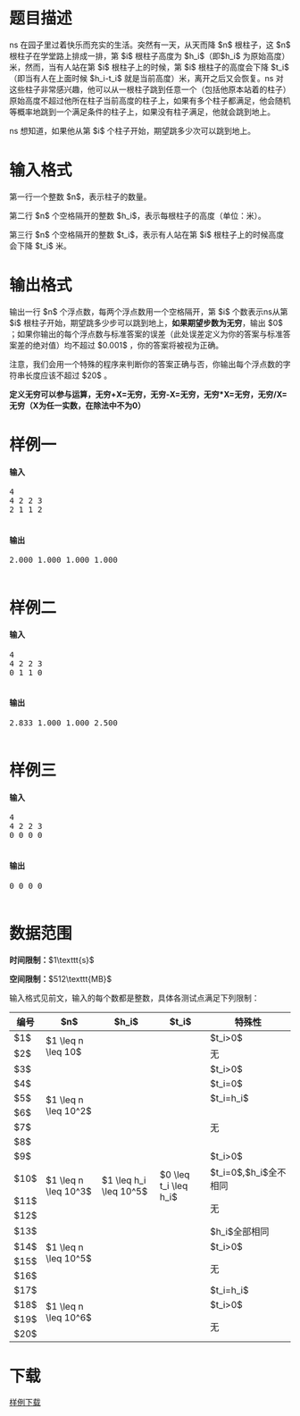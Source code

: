 # 题目描述

<p>ns 在园子里过着快乐而充实的生活。突然有一天，从天而降 $n$ 根柱子，这 $n$ 根柱子在学堂路上排成一排，第 $i$ 根柱子高度为 $h_i$（即$h_i$ 为原始高度）米，然而，当有人站在第 $i$ 根柱子上的时候，第 $i$ 根柱子的高度会下降 $t_i$（即当有人在上面时候 $h_i-t_i$ 就是当前高度）米，离开之后又会恢复。ns 对这些柱子非常感兴趣，他可以从一根柱子跳到任意一个（包括他原本站着的柱子）原始高度不超过他所在柱子当前高度的柱子上，如果有多个柱子都满足，他会随机等概率地跳到一个满足条件的柱子上，如果没有柱子满足，他就会跳到地上。</p>
<p>ns 想知道，如果他从第 $i$ 个柱子开始，期望跳多少次可以跳到地上。</p>

# 输入格式


<p>第一行一个整数 $n$，表示柱子的数量。</p>
<p>第二行 $n$ 个空格隔开的整数 $h_i$，表示每根柱子的高度（单位：米）。</p>
<p>第三行 $n$ 个空格隔开的整数 $t_i$，表示有人站在第 $i$ 根柱子上的时候高度会下降 $t_i$ 米。</p>

# 输出格式


<p>输出一行 $n$ 个浮点数，每两个浮点数用一个空格隔开，第 $i$ 个数表示ns从第 $i$ 根柱子开始，期望跳多少步可以跳到地上，<strong>如果期望步数为无穷</strong>，输出 $0$ ；如果你输出的每个浮点数与标准答案的误差（此处误差定义为你的答案与标准答案差的绝对值）均不超过 $0.001$ ，你的答案将被视为正确。</p>
<p>注意，我们会用一个特殊的程序来判断你的答案正确与否，你输出每个浮点数的字符串长度应该不超过 $20$ 。</p>
<p><strong>定义无穷可以参与运算，无穷+X=无穷，无穷-X=无穷，无穷*X=无穷，无穷/X=无穷（X为任一实数，在除法中不为0）</strong></p>

# 样例一


<h4>输入</h4>
<pre>4
4 2 2 3
2 1 1 2

</pre>

<h4>输出</h4>
<pre>2.000 1.000 1.000 1.000

</pre>


# 样例二


<h4>输入</h4>
<pre>4
4 2 2 3
0 1 1 0

</pre>

<h4>输出</h4>
<pre>2.833 1.000 1.000 2.500

</pre>


# 样例三


<h4>输入</h4>
<pre>4
4 2 2 3
0 0 0 0

</pre>

<h4>输出</h4>
<pre>0 0 0 0

</pre>


# 数据范围


<p><strong>时间限制：</strong>$1\texttt{s}$</p>
<p><strong>空间限制：</strong>$512\texttt{MB}$</p>
<p>输入格式见前文，输入的每个数都是整数，具体各测试点满足下列限制：</p>
<div>
<table class="table table-bordered text-center"><thead><tr><th class="text-center">编号</th>
    <th class="text-center">$n$</th>
    <th class="text-center">$h_i$</th>
    <th class="text-center">$t_i$</th>
    <th class="text-center">特殊性</th>
    </tr></thead><tbody><tr><td>$1$</td>
    <td rowspan="2" style="vertical-align:middle;">$1 \leq n \leq 10$</td>
    <td rowspan="20" style="vertical-align:middle;">$1 \leq h_i \leq 10^5$</td>
    <td rowspan="20" style="vertical-align:middle;">$0 \leq t_i \leq h_i$</td>
    <td>$t_i&gt;0$</td>
    </tr><tr><td>$2$</td>
    <td>无</td>
    </tr><tr><td>$3$</td>
    <td rowspan="6" style="vertical-align:middle;">$1 \leq n \leq 10^2$</td>
    <td>$t_i&gt;0$</td>
    </tr><tr><td>$4$</td>
    <td>$t_i=0$</td>
    </tr><tr><td>$5$</td>
    <td>$t_i=h_i$</td>
    </tr><tr><td>$6$</td>
    <td rowspan="3" style="vertical-align:middle;">无</td>
    </tr><tr><td>$7$</td>
    </tr><tr><td>$8$</td>
    </tr><tr><td>$9$</td>
    <td rowspan="4" style="vertical-align:middle;">$1 \leq n \leq 10^3$</td>
    <td>$t_i&gt;0$</td>
    </tr><tr><td>$10$</td>
    <td>$t_i=0$,$h_i$全不相同</td>
    </tr><tr><td>$11$</td>
    <td rowspan="2" style="vertical-align:middle;">无</td>
    </tr><tr><td>$12$</td>
    </tr><tr><td>$13$</td>
    <td rowspan="4" style="vertical-align:middle;">$1 \leq n \leq 10^5$</td>
    <td>$h_i$全部相同</td>
    </tr><tr><td>$14$</td>
    <td>$t_i&gt;0$</td>
    </tr><tr><td>$15$</td>
    <td rowspan="2" style="vertical-align:middle;">无</td>
    </tr><tr><td>$16$</td>
    </tr><tr><td>$17$</td>
    <td rowspan="4" style="vertical-align:middle;">$1 \leq n \leq 10^6$</td>
    <td>$t_i=h_i$</td>
    </tr><tr><td>$18$</td>
    <td>$t_i&gt;0$</td>
    </tr><tr><td>$19$</td>
    <td rowspan="2" style="vertical-align:middle;">无</td>
    </tr><tr><td>$20$</td>
    </tr></tbody></table></div>


# 下载


<p><a href="/download.php?type=problem&amp;id=161">样例下载</a></p>
